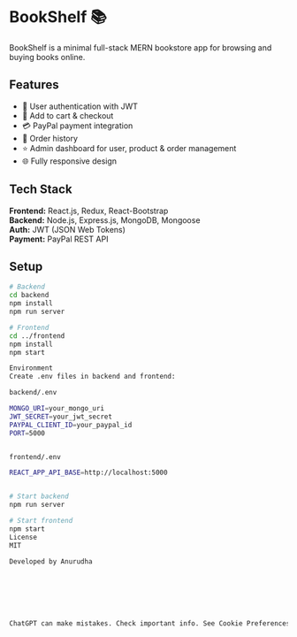 # BookShelf 📚

BookShelf is a minimal full-stack MERN bookstore app for browsing and buying books online.

## Features
- 🔐 User authentication with JWT
- 🛒 Add to cart & checkout
- 💳 PayPal payment integration
- 🧾 Order history
- ⭐ Admin dashboard for user, product & order management
- 🌐 Fully responsive design

## Tech Stack
**Frontend:** React.js, Redux, React-Bootstrap  
**Backend:** Node.js, Express.js, MongoDB, Mongoose  
**Auth:** JWT (JSON Web Tokens)  
**Payment:** PayPal REST API

## Setup
```bash
# Backend
cd backend
npm install
npm run server

# Frontend
cd ../frontend
npm install
npm start

Environment
Create .env files in backend and frontend:

backend/.env

MONGO_URI=your_mongo_uri
JWT_SECRET=your_jwt_secret
PAYPAL_CLIENT_ID=your_paypal_id
PORT=5000


frontend/.env

REACT_APP_API_BASE=http://localhost:5000


# Start backend
npm run server

# Start frontend
npm start
License
MIT

Developed by Anurudha







ChatGPT can make mistakes. Check important info. See Cookie Preferences.



